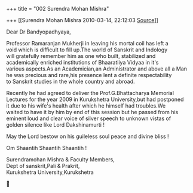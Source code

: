 +++
title = "002 Surendra Mohan Mishra"

+++
[[Surendra Mohan Mishra	2010-03-14, 22:12:03 [Source](https://groups.google.com/g/bvparishat/c/r458NKs0108)]]



Dear Dr Bandyopadhyaya,

Professor Ramaranjan Mukherji in leaving his mortal coil has left a  
void which is difficult to fill up.The world of Sanskrit and Indology  
will gratefully remember him as one who built, stabilized and  
academically enriched institutions of Bhaaratiiya Vidyaa in it's  
various aspects.As an Academician,an Administrator and above all a Man  
he was precious and rare,his presence lent a definite respectability  
to Sanskrit studies in the whole country and abroad.

Recently he had agreed to deliver the Prof.G.Bhattacharya Memorial  
Lectures for the year 2009 in Kurukshetra University,but had postponed  
it due to his wife's health after which he himself had troubles.We  
waited to have it by him by end of this session but he passed from his  
eminent loud and clear voice of silver speech to unknown vistas of  
golden silence like Lord Dakshinamurti !

May the Lord bestow on his guileless soul peace and divine bliss !

Om Shaantih Shaantih Shaantih !

Surendramohan Mishra & Faculty Members,  
Dept of sanskrit,Pali & Prakrit,  
Kurukshetra University,Kurukshetra



